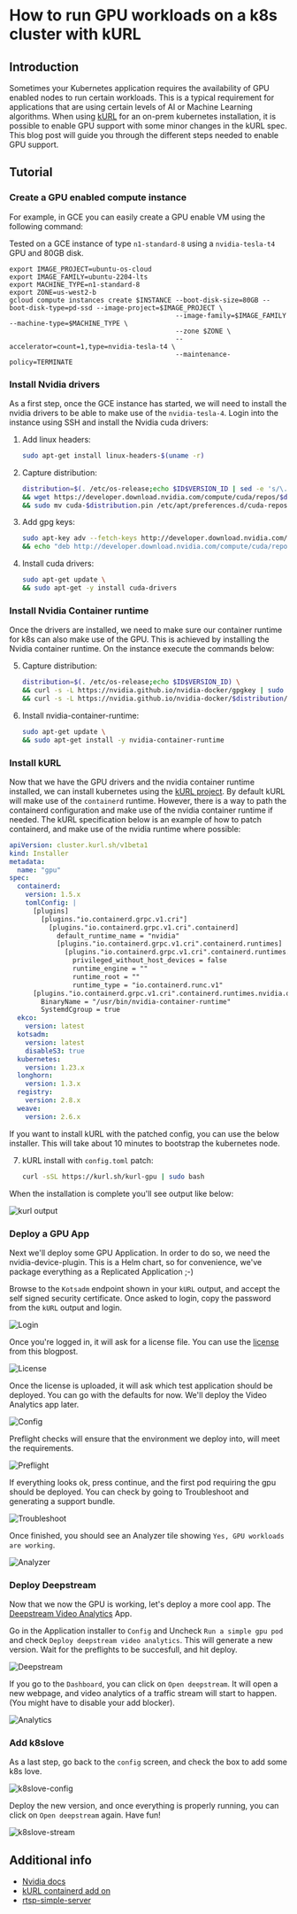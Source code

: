 # How to run GPU workloads on a k8s cluster with kURL

## Introduction
Sometimes your Kubernetes application requires the availability of GPU enabled nodes to run certain workloads.
This is a typical requirement for applications that are using certain levels of AI or Machine Learning algorithms.
When using [kURL](https://kurl.sh) for an on-prem kubernetes installation, it is possible to enable GPU support with some minor changes in the kURL spec.
This blog post will guide you through the different steps needed to enable GPU support.

## Tutorial

### Create a GPU enabled compute instance

For example, in GCE you can easily create a GPU enable VM using the following command:

Tested on a GCE instance of type `n1-standard-8` using a `nvidia-tesla-t4` GPU and 80GB disk.

```
export IMAGE_PROJECT=ubuntu-os-cloud
export IMAGE_FAMILY=ubuntu-2204-lts
export MACHINE_TYPE=n1-standard-8
export ZONE=us-west2-b
gcloud compute instances create $INSTANCE --boot-disk-size=80GB --boot-disk-type=pd-ssd --image-project=$IMAGE_PROJECT \
                                          --image-family=$IMAGE_FAMILY --machine-type=$MACHINE_TYPE \
                                          --zone $ZONE \
                                          --accelerator=count=1,type=nvidia-tesla-t4 \
                                          --maintenance-policy=TERMINATE
```

### Install Nvidia drivers

As a first step, once the GCE instance has started, we will need to install the nvidia drivers to be able to make use of the `nvidia-tesla-4`. Login into the instance using SSH and install the Nvidia cuda drivers:

1. Add linux headers: 
   ```bash
   sudo apt-get install linux-headers-$(uname -r)
   ```
2. Capture distribution: 
   ```bash
   distribution=$(. /etc/os-release;echo $ID$VERSION_ID | sed -e 's/\.//g') \
   && wget https://developer.download.nvidia.com/compute/cuda/repos/$distribution/x86_64/cuda-$distribution.pin \
   && sudo mv cuda-$distribution.pin /etc/apt/preferences.d/cuda-repository-pin-600
   ```
3. Add gpg keys: 
   ```bash
   sudo apt-key adv --fetch-keys http://developer.download.nvidia.com/compute/cuda/repos/$distribution/x86_64/3bf863cc.pub  \
   && echo "deb http://developer.download.nvidia.com/compute/cuda/repos/$distribution/x86_64 /" | sudo tee /etc/apt/sources.list.d/cuda.list
   ```
4. Install cuda drivers: 
   ```bash
   sudo apt-get update \
   && sudo apt-get -y install cuda-drivers
   ```

### Install Nvidia Container runtime

Once the drivers are installed, we need to make sure our container runtime for k8s can also make use of the GPU. This is achieved by installing the Nvidia container runtime. On the instance execute the commands below:

5. Capture distribution: 
   ```bash
   distribution=$(. /etc/os-release;echo $ID$VERSION_ID) \
   && curl -s -L https://nvidia.github.io/nvidia-docker/gpgkey | sudo apt-key add - \
   && curl -s -L https://nvidia.github.io/nvidia-docker/$distribution/nvidia-docker.list | sudo tee /etc/apt/sources.list.d/nvidia-docker.list
   ```
6. Install nvidia-container-runtime: 
   ```bash
   sudo apt-get update \
   && sudo apt-get install -y nvidia-container-runtime
   ```

### Install kURL

Now that we have the GPU drivers and the nvidia container runtime installed, we can install kubernetes using the [kURL project](https://kurl.sh). By default kURL will make use of the `containerd` runtime. However, there is a way to path the containerd configuration and make use of the nvidia container runtime if needed. 
The kURL specification below is an example of how to patch containerd, and make use of the nvidia runtime where possible:

  ```yaml
  apiVersion: cluster.kurl.sh/v1beta1
  kind: Installer
  metadata:
    name: "gpu"
  spec:
    containerd:
      version: 1.5.x
      tomlConfig: |
        [plugins]
          [plugins."io.containerd.grpc.v1.cri"]
            [plugins."io.containerd.grpc.v1.cri".containerd]
              default_runtime_name = "nvidia"
              [plugins."io.containerd.grpc.v1.cri".containerd.runtimes]
                [plugins."io.containerd.grpc.v1.cri".containerd.runtimes.nvidia]
                  privileged_without_host_devices = false
                  runtime_engine = ""
                  runtime_root = ""
                  runtime_type = "io.containerd.runc.v1"
        [plugins."io.containerd.grpc.v1.cri".containerd.runtimes.nvidia.options]
          BinaryName = "/usr/bin/nvidia-container-runtime"
          SystemdCgroup = true
    ekco:
      version: latest
    kotsadm:
      version: latest
      disableS3: true
    kubernetes:
      version: 1.23.x
    longhorn:
      version: 1.3.x
    registry:
      version: 2.8.x
    weave:
      version: 2.6.x
  ```

If you want to install kURL with the patched config, you can use the below installer. This will take about 10 minutes to bootstrap the kubernetes node.

7. kURL install with `config.toml` patch:
   ```bash
   curl -sSL https://kurl.sh/kurl-gpu | sudo bash
   ```

When the installation is complete you'll see output like below:

![kurl output](./img/kurl_output.png)

### Deploy a GPU App

Next we'll deploy some GPU Application. In order to do so, we need the nvidia-device-plugin. This is a Helm chart, so for convenience, we've package everything as a Replicated Application ;-)

Browse to the `Kotsadm` endpoint shown in your `kURL` output, and accept the self signed security certificate. Once asked to login, copy the password from the `kURL` output and login.

![Login](./img/login.png)

Once you're logged in, it will ask for a license file. You can use the [license](./gpu.yaml) from this blogpost.

![License](./img/license.png)

Once the license is uploaded, it will ask which test application should be deployed. You can go with the defaults for now. We'll deploy the Video Analytics app later.

![Config](./img/config.png)

Preflight checks will ensure that the environment we deploy into, will meet the requirements.

![Preflight](./img/preflight.png)

If everything looks ok, press continue, and the first pod requiring the gpu should be deployed. You can check by going to Troubleshoot and generating a support bundle.

![Troubleshoot](./img/troubleshoot.png)

Once finished, you should see an Analyzer tile showing `Yes, GPU workloads are working`.

![Analyzer](./img/analyzer-tile.png)

### Deploy Deepstream

Now that we now the GPU is working, let's deploy a more cool app. The [Deepstream Video Analytics](https://catalog.ngc.nvidia.com/orgs/nvidia/helm-charts/video-analytics-demo) App.

Go in the Application installer to `Config` and Uncheck `Run a simple gpu pod` and check `Deploy deepstream video analytics`. This will generate a new version. Wait for the preflights to be succesfull, and hit deploy.

![Deepstream](./img/deepstream.png)

If you go to the `Dashboard`, you can click on `Open deepstream`. It will open a new webpage, and video analytics of a traffic stream will start to happen. (You might have to disable your add blocker).

![Analytics](./img/analytics.png)

### Add k8slove

As a last step, go back to the `config` screen, and check the box to add some k8s love. 

![k8slove-config](./img/k8slove-config.png)

Deploy the new version, and once everything is properly running, you can click on `Open deepstream` again. Have fun!

![k8slove-stream](./img/k8slove-stream.png)

## Additional info

+ [Nvidia docs](https://docs.nvidia.com/datacenter/cloud-native/kubernetes/install-k8s.html#install-nvidia-container-toolkit-nvidia-docker2)
+ [kURL containerd add on](https://kurl.sh/docs/add-ons/containerd)
+ [rtsp-simple-server](https://github.com/aler9/rtsp-simple-server)
